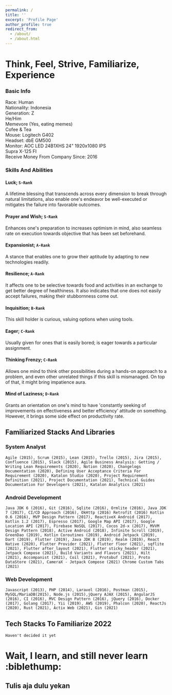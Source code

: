 ```yaml
---
permalink: /
title: ''
excerpt: 'Profile Page'
author_profile: true
redirect_from:
  - /about/
  - /about.html
---
```


# Think, Feel, Strive, Familiarize, Experience

### Basic Info

Race: Human  
Nationality: Indonesia  
Generation: Z  
He/Him  
Memevore (Yes, eating memes)  
Cofee & Tea  
Mouse: Logitech G402  
Headset: dbE GM500  
Monitor: AOC LED 24B1XHS 24" 1920x1080 IPS  
Supra X-125 FI  
Receive Money From Company Since: 2016

### Skills And Abilities

#### Luck; `S-Rank`
A lifetime blessing that transcends across every dimension to break through natural limitations, also enable one's endeavor be well-executed or mitigates the failure into favorable outcomes.

#### Prayer and Wish; `S-Rank`
Enhances one's preparation to increases optimism in mind, also seamless rate on execution towards objective that has been set beforehand.

#### Expansionist; `A-Rank`
A stance that enables one to grow their aptitude by adapting to new technologies readily.

#### Resilience; `A-Rank`
It affects one to be selective towards food and activities in an exchange to get better degree of healthiness. It also indicates that one does not easily accept failures, making their stubbornness come out.

#### Inquisition; `B-Rank`
This skill holder is curious, valuing options when using tools. 

#### Eager; `C-Rank`
Usually given for ones that is easily bored; is eager towards a particular assignment.

#### Thinking Frenzy; `C-Rank`
Allows one mind to think other possibilities during a hands-on approach to a problem, and even other unrelated things if this skill is mismanaged. On top of that, it might bring impatience aura.

#### Mind of Laziness; `D-Rank`
Grants an orientation on one's mind to have 'constantly seeking of improvements on effectiveness and better efficiency' attitude on something. However, it brings some side effect on productivity rate.



## Familiarized Stacks And Libraries

### System Analyst

`Agile (2015), Scrum (2015), Lean (2015), Trello (2015), Jira (2015), Confluence (2015), Slack (2015), Agile Business Analysis: Getting / Writing Lean Requirements (2020), Notion (2020), Changelogs Documentation (2020), Defining User Acceptance Criteria For Requirement (2020), Katalon Studio (2020), Project Requirement Definition (2021), Project Documentation (2021), Technical Guides Documentation For Developers (2021), Katalon Analytics (2021)`

### Android Development

`Java JDK 6 (2016), Git (2016), Sqlite (2016), Ormlite (2016), Java JDK 7 (2017), CI/CD Approach (2016), OkHttp (2016) Retrofit (2016) Kotlin 0.6 (2016), MVP Design Pattern (2017), ReactiveX Android (2017), Kotlin 1.2 (2017), Espresso (2017), Google Map API (2017), Google Location API (2017), Firebase NoSQL (2017), Cocos 2d-x (2017), MVVM Design Pattern (2018), Active Android (2018), Infinite Scroll (2019), GreenDao (2019), Kotlin Coroutines (2019), Android Jetpack (2019), Dart (2019), Flutter (2019), Java JDK 8 (2019), Realm (2019), React Native (2020), Flutter Provider (2021), Flutter floor (2021), sqflite (2021), Flutter after_layout (2021), Flutter sticky_header (2021), Jetpack Compose (2021), Build Variants and Flavors (2021), Hilt (2021), Accompanist (2021), Coil (2021), Protobuf (2021), Proto DataStore (2021), CameraX - Jetpack Compose (2021) Chrome Custom Tabs (2021)`

### Web Development

`Javascript (2013), PHP (2014), Laravel (2016), Postman (2015), MySQL/MariaDB(2015), Node.js (2015),jQuery AJAX (2015), AngularJS (2016), CI (2016), MVC Design Pattern (2016), jQuery (2016), Docker (2017), Golang (2017), Yii (2019), AWS (2019), Phalcon (2020), ReactJs (2020), Rust (2021), Actix Web (2021), Gin (2021)`

## Tech Stacks To Familiarize 2022

`Haven't decided it yet`

# Wait, I learn, and still never learn :biblethump:  
## Tulis aja dulu yekan
